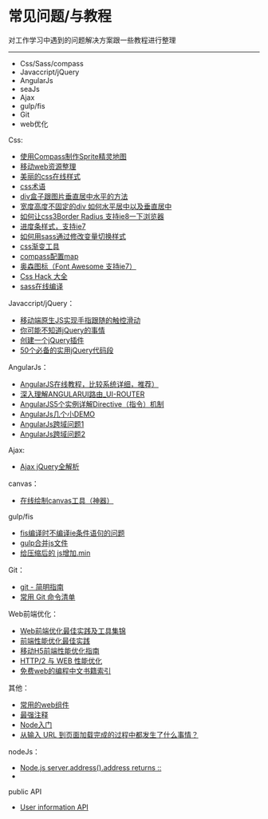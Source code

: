 # 常见问题/与教程
对工作学习中遇到的问题解决方案跟一些教程进行整理
________

  - Css/Sass/compass
  - Javaccript/jQuery
  - AngularJs
  - seaJs
  - Ajax
  - gulp/fis
  - Git
  - web优化

Css:

 - [使用Compass制作Sprite精灵地图](http://www.sassplus.com/sass/sprites.html)
 -  [移动web资源整理](http://www.cnblogs.com/PeunZhang/p/3407453.html)
 - [美丽的css在线样式](http://cssdeck.com/picks/2)
 - [css术语](http://apps.workflower.fi/vocabs/)
 - [div盒子跟图片垂直居中水平的方法](http://www.geekna.com/div-box-img-center/)
 - [宽度高度不固定的div 如何水平居中以及垂直居中](http://www.educity.cn/jianzhan/630483.html)
 -   [如何让css3Border Radius 支持ie8一下浏览器](http://www.hongkiat.com/blog/css3-border-radius-in-internet-explorer/)
 -  [进度条样式，支持ie7](http://w3lessons.info/2013/06/04/skill-bar-with-jquery-css3/)
 -   [如何用sass通过修改变量切换样式](http://www.geekna.com/sass_note/)
 -  [css渐变工具](http://www.css3factory.com/linear-gradients/)
 - [compass配置map](http://www.sassplus.com/sass/152.html)
 - [奥森图标（Font Awesome 支持ie7）](http://www.thinkcmf.com/font)
 - [Css Hack 大全](http://www.webhj.com/hj-650.html)
 - [sass在线编译](http://www.sassmeister.com/)

Javaccript/jQuery：

 - [移动端原生JS实现手指跟随的触控滑动](https://segmentfault.com/a/1190000003817077)
 - [你可能不知道jQuery的事情](http://ejohn.org/apps/workshop/adv-talk/#1)
 - [创建一个jQuery插件](http://devheart.org/articles/tutorial-creating-a-jquery-plugin/)
 - [50个必备的实用jQuery代码段](http://www.bywei.cn/post/207.html)

AngularJs：

 -  [AngularJS在线教程，比较系统详细，推荐）](http://each.sinaapp.com/angular/)
 - [深入理解ANGULARUI路由_UI-ROUTER](http://www.html5jq.com/fe/angular_node/20150417/133.html)
 - [AngularJS5个实例详解Directive（指令）机制](http://damoqiongqiu.iteye.com/blog/1917971)
 - [AngularJs几个小DEMO](http://tutorialzine.com/2013/08/learn-angularjs-5-examples/)
 - [AngularJs跨域问题1](http://stackoverflow.com/questions/22546177/cross-domain-http-request-angularjs)
 - [AngularJs跨域问题2](http://stackoverflow.com/questions/12066002/parsing-jsonp-http-jsonp-response-in-angular-js)

Ajax:

 - [Ajax jQuery全解析](http://www.cnblogs.com/QLeelulu/archive/2008/04/21/1163021.html) 

canvas：

 - [在线绘制canvas工具（神器）](https://canvature.appspot.com/)

gulp/fis

 - [fis编译时不编译ie条件语句的问题](https://github.com/fex-team/fis3/issues/271)
 - [gulp合并js文件](http://stackoverflow.com/questions/26719884/gulp-minify-multiple-js-files-to-one)
 - [给压缩后的 js增加.min](http://stackoverflow.com/questions/27916062/gulp-uglify-output-min-js)

Git：

 - [git - 简明指南](http://www.runoob.com/manual/git-guide/)
 -  [常用 Git 命令清单](http://www.ruanyifeng.com/blog/2015/12/git-cheat-sheet.html)

Web前端优化：

 - [Web前端优化最佳实践及工具集锦](http://www.csdn.net/article/2013-09-23/2817020-web-performance-optimization)
 - [前端性能优化最佳实践](https://csspod.com/frontend-performance-best-practices/#content-http)
 - [移动H5前端性能优化指南](http://blog.csdn.net/kongjiea/article/details/43967219)
 - [HTTP/2 与 WEB 性能优化](https://imququ.com/post/http2-and-wpo-1.html)
 - [免费web的编程中文书籍索引](https://github.com/justjavac/free-programming-books-zh_CN#web)

其他：

 - [常用的web组件](http://www.open-open.com/lib/view/open1426560455039.html)
 - [最强注释](http://megaemoji.com/cn/text-art/)
 - [Node入门](http://www.nodebeginner.org/index-zh-cn.html)
 - [从输入 URL 到页面加载完成的过程中都发生了什么事情？](http://div.io/topic/457)

nodeJs：

 - [Node.js server.address().address returns ::](http://stackoverflow.com/questions/33853695/node-js-server-address-address-returns/33854153)
 -

public API
  - [User information API](http://jsonplaceholder.typicode.com/)
